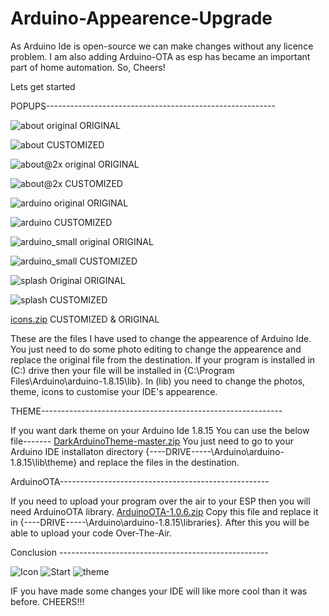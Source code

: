 # Arduino-Appearence-Upgrade
As Arduino Ide is open-source we can make changes without any licence problem. I am also adding Arduino-OTA as esp has became an important part of home automation.
So, Cheers!

Lets get started

POPUPS---------------------------------------------------------

![about original](https://user-images.githubusercontent.com/86643678/124418834-fd934300-dd79-11eb-828a-1098316d8bd6.png)
ORIGINAL

![about](https://user-images.githubusercontent.com/86643678/124418839-fec47000-dd79-11eb-90bf-fc5d7cb1529e.png)
CUSTOMIZED

![about@2x original](https://user-images.githubusercontent.com/86643678/124418841-ff5d0680-dd79-11eb-8334-03c65ced396b.png)
ORIGINAL

![about@2x](https://user-images.githubusercontent.com/86643678/124418843-fff59d00-dd79-11eb-95a5-63487acfd791.png)
CUSTOMIZED

![arduino original](https://user-images.githubusercontent.com/86643678/124418846-0126ca00-dd7a-11eb-8fa1-852cd36c5ea6.png)
ORIGINAL

![arduino](https://user-images.githubusercontent.com/86643678/124418849-0126ca00-dd7a-11eb-96b0-7e128ba9af1c.png)
CUSTOMIZED

![arduino_small original](https://user-images.githubusercontent.com/86643678/124418851-0257f700-dd7a-11eb-8b31-a6b798fa2265.png)
ORIGINAL

![arduino_small](https://user-images.githubusercontent.com/86643678/124418852-02f08d80-dd7a-11eb-88e0-f0b74e7511b0.png)
CUSTOMIZED

![splash Original](https://user-images.githubusercontent.com/86643678/124418853-03892400-dd7a-11eb-9299-3d59d4c76f18.png)
ORIGINAL

![splash](https://user-images.githubusercontent.com/86643678/124418854-0421ba80-dd7a-11eb-9817-3910d5adb975.png)
CUSTOMIZED

[icons.zip](https://github.com/HyperArx/Arduino-Appearence-Ubgrade/files/6761849/icons.zip)
CUSTOMIZED & ORIGINAL

These are the files I have used to change the appearence of Arduino Ide. You just need to do some photo editing to change the appearence and replace the original file from the destination. If your program is installed in (C:) drive then your file will be installed in {C:\Program Files\Arduino\arduino-1.8.15\lib}.
In (lib) you need to change the photos, theme, icons to customise your IDE's appearence.

THEME------------------------------------------------------------

If you want dark theme on your Arduino Ide 1.8.15 You can use the below file-------
[DarkArduinoTheme-master.zip](https://github.com/HyperArx/Arduino-Appearence-Ubgrade/files/6761795/DarkArduinoTheme-master.zip)
You just need to go to your Arduino IDE installaton directory {----DRIVE-----\Arduino\arduino-1.8.15\lib\theme} and replace the files in the destination.

ArduinoOTA----------------------------------------------------

If you need to upload your program over the air to your ESP then you will need ArduinoOTA library.
[ArduinoOTA-1.0.6.zip](https://github.com/HyperArx/Arduino-Appearence-Upgrade/files/6762038/ArduinoOTA-1.0.6.zip) Copy this file and replace it in {----DRIVE-----\Arduino\arduino-1.8.15\libraries}.
After this you will be able to upload your code Over-The-Air.


Conclusion ----------------------------------------------------

![Icon](https://user-images.githubusercontent.com/86643678/124420569-51535b80-dd7d-11eb-9dbf-2ab49d9e11fd.PNG)
![Start](https://user-images.githubusercontent.com/86643678/124420573-52848880-dd7d-11eb-83d5-c87595095b70.PNG)
![theme](https://user-images.githubusercontent.com/86643678/124420580-56180f80-dd7d-11eb-9576-48aca0a32e0f.PNG)

IF you have made some changes your IDE will like more cool than it was before.
CHEERS!!!
